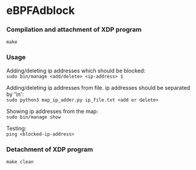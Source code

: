 # eBPFAdblock


### Compilation and attachment of XDP program
`make`


### Usage
Adding/deleting ip addresses which should be blocked:<br>
`sudo bin/manage <add/delete> <ip-address> 1`

Adding/deleting ip addresses from file. ip addresses should be separated by '\n':<br>
`sudo python3 map_ip_adder.py ip_file.txt <add or delete>`

Showing ip addresses from the map:<br>
`sudo bin/manage show`

Testing:<br>
`ping <blocked-ip-address>`


### Detachment of XDP program<br>
`make clean`
